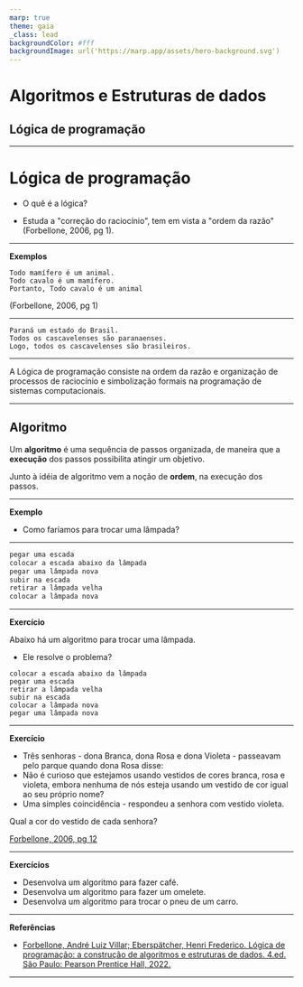 ```yaml
---
marp: true
theme: gaia
_class: lead
backgroundColor: #fff
backgroundImage: url('https://marp.app/assets/hero-background.svg')
---
```


# Algoritmos e Estruturas de dados
## Lógica de programação

---

# Lógica de programação
- O quê é a lógica?

- Estuda a "correção do raciocínio", tem em vista a "ordem da razão"   (Forbellone, 2006, pg 1).

---

**Exemplos**
```
Todo mamífero é um animal.
Todo cavalo é um mamífero.
Portanto, Todo cavalo é um animal
```
(Forbellone, 2006, pg 1)

---

```
Paraná um estado do Brasil.
Todos os cascavelenses são paranaenses.
Logo, todos os cascavelenses são brasileiros.
```

---

A Lógica de programação consiste na ordem da razão e organização de processos de raciocínio e simbolização formais na programação de sistemas computacionais.

---

## Algoritmo
Um **algoritmo** é uma sequência de passos organizada, de maneira que a **execução** dos passos possibilita atingir um objetivo.

Junto à idéia de algoritmo vem a noção de **ordem**, na execução dos passos.

---

**Exemplo**
- Como faríamos para trocar uma lâmpada?


---


```bash showLineNumbers
pegar uma escada
colocar a escada abaixo da lâmpada
pegar uma lâmpada nova
subir na escada
retirar a lâmpada velha
colocar a lâmpada nova
```


---

**Exercício**

Abaixo há um algoritmo para trocar uma lâmpada.
- Ele resolve o problema?

```
colocar a escada abaixo da lâmpada
pegar uma escada
retirar a lâmpada velha
subir na escada
colocar a lâmpada nova
pegar uma lâmpada nova
```

---

**Exercício**  
- Três senhoras - dona Branca, dona Rosa e dona Violeta - passeavam pelo parque quando dona Rosa disse:
- Não é curioso que estejamos usando vestidos de cores branca, rosa e violeta, embora nenhuma de nós esteja usando um vestido de cor igual ao seu próprio nome?
- Uma simples coincidência - respondeu a senhora com vestido violeta.

Qual a cor do vestido de cada senhora?  

[Forbellone, 2006, pg 12](https://plataforma.bvirtual.com.br/Leitor/Publicacao/323/pdf/)

---
  

**Exercícios**

- Desenvolva um algoritmo para fazer café.
- Desenvolva um algoritmo para fazer um omelete.
- Desenvolva um algoritmo para trocar o pneu de um carro.

---

**Referências**
- [Forbellone, André Luiz Villar; Eberspätcher, Henri Frederico. Lógica de programação: a construção de algoritmos e estruturas de dados. 4.ed. São Paulo: Pearson Prentice Hall, 2022.](https://plataforma.bvirtual.com.br/Leitor/Publicacao/323/pdf/)

---